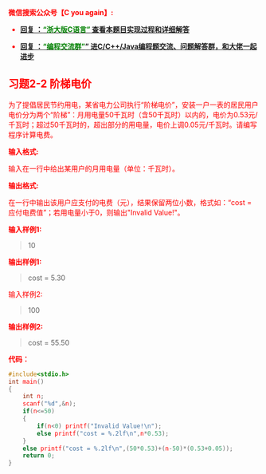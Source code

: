 
<font color='red'> **微信搜索公众号【C you again】:**

- [**回复 ：<font color='green'>“浙大版C语言”</font> 查看本题目实现过程和详细解答** ](  http://gzh.cyouagain.cn/) 
 
- [ **回复 ：<font color='green'>“编程交流群”</font>” 进C/C++/Java编程题交流、问题解答群，和大佬一起进步**  ](  http://cyouagain.cn/    ) 





## 习题2-2 阶梯电价

为了提倡居民节约用电，某省电力公司执行“阶梯电价”，安装一户一表的居民用户电价分为两个“阶梯”：月用电量50千瓦时（含50千瓦时）以内的，电价为0.53元/千瓦时；超过50千瓦时的，超出部分的用电量，电价上调0.05元/千瓦时。请编写程序计算电费。

**输入格式:**

输入在一行中给出某用户的月用电量（单位：千瓦时）。

**输出格式:**

在一行中输出该用户应支付的电费（元），结果保留两位小数，格式如：“cost = 应付电费值”；若用电量小于0，则输出"Invalid Value!"。

**输入样例1:**

> 10

**输出样例1:**

> cost = 5.30

输入样例2:

> 100

**输出样例2:**

> cost = 55.50

**代码：**

```c
#include<stdio.h>
int main()
{
    int n;
    scanf("%d",&n);
    if(n<=50)
    {
        if(n<0) printf("Invalid Value!\n");
        else printf("cost = %.2lf\n",n*0.53);
    }
    else printf("cost = %.2lf\n",(50*0.53)+(n-50)*(0.53+0.05));
    return 0;
}
```

